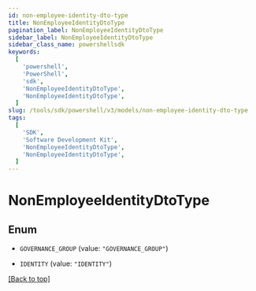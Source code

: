 ```yaml
---
id: non-employee-identity-dto-type
title: NonEmployeeIdentityDtoType
pagination_label: NonEmployeeIdentityDtoType
sidebar_label: NonEmployeeIdentityDtoType
sidebar_class_name: powershellsdk
keywords:
  [
    'powershell',
    'PowerShell',
    'sdk',
    'NonEmployeeIdentityDtoType',
    'NonEmployeeIdentityDtoType',
  ]
slug: /tools/sdk/powershell/v3/models/non-employee-identity-dto-type
tags:
  [
    'SDK',
    'Software Development Kit',
    'NonEmployeeIdentityDtoType',
    'NonEmployeeIdentityDtoType',
  ]
---
```


# NonEmployeeIdentityDtoType

## Enum

- `GOVERNANCE_GROUP` (value: `"GOVERNANCE_GROUP"`)

- `IDENTITY` (value: `"IDENTITY"`)

[[Back to top]](#)
